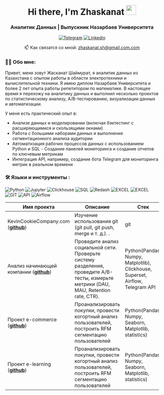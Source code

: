 <h1 align="center">Hi there, I'm Zhaskanat</a> 
<img src="https://github.com/blackcater/blackcater/raw/main/images/Hi.gif" height="32"/></h1>
<h3 align="center">Аналитик Данных | Выпускник Назарбаев Университета </h3>

<div align="center">

  <a href="">[![Telegram](https://img.shields.io/badge/-Telegram-27A7E7?style=for-the-badge&logo=telegram)](https://t.me/zhaskanatshaimurat)</a>
  <a href="">[![Linkedin](https://img.shields.io/badge/LinkedIn-0077B5?style=for-the-badge&logo=linkedin&logoColor=white)](https://www.linkedin.com/in/zhaskanat-sh/)</a>

</div>
<p align='center'>
   📫 Как связатся со мной: <a href='mailto:zhaskanat.sh@gmail'>zhaskanat.sh@gmail.com.com</a>
</p>

### :man_technologist: Обо мне:
Привет, меня зовут Жасканат Шаймурат, я аналитик данных из Казахстана с опытом работы в области электротехники и вычислительной техники. Я имею диплом Назарбаев Университета и более 2 лет опыта работы репетитором по математике. В настоящее время я перехожу на аналитику данных и выполнил несколько проектов по статистическому анализу, A/B-тестированию, визуализации данных и автоматизации.

У меня есть практический опыт в: 
- Анализе данных и моделировании (включая бэктестинг с расширяющимися и скользящими окнами)
- Работа с большими наборами данных и выполнение сегментационного анализа аудитории
- Автоматизация рабочих процессов данных с использованием Python и SQL - Создание панелей мониторинга и создание отчетов по ключевым метрикам
- Интеграция API, например, создание бота Telegram для мониторинга метрик в реальном времени
###  🛠️ Языки и инструменты :  
![Python](https://img.shields.io/badge/-Python-FFF?style=for-the-badge&logo=python)
![Jupyter](https://img.shields.io/badge/-Jupyter_Notebook-FFF?style=for-the-badge&logo=Jupyter)
![Clickhouse](https://img.shields.io/badge/-Clickhouse-FFF?style=for-the-badge&logo=Clickhouse)
![SQL](https://img.shields.io/badge/-SQL-00A4EF?style=for-the-badge&logo=SQL)
![Redash](https://img.shields.io/badge/-Redash-E44D26?style=for-the-badge&logo=Redash)
![EXCEL](https://img.shields.io/badge/-EXCEL-FF?style=for-the-badge&logo=EXCEL)
![EXCEL](https://img.shields.io/badge/-Google_Sheets-FFF?style=for-the-badge&logo=GoogleSheets)
![GIT](https://img.shields.io/badge/-GIT-FFF?style=for-the-badge&logo=GIT)
![API](https://img.shields.io/badge/-API-FF6600?style=for-the-badge&logo=API)
![Airflow](https://img.shields.io/badge/-Airflow-77DDE7?style=for-the-badge&logo=AIRFLOW)


|Имя проекта| Описание| Стек|
|----------------|-----------------|-----|
|KevinCookieCompany.com  (__[github](https://github.com/zhaskanat123/KevinCookieCompany.com)__)|Изучение использования git (git pull, git push, merge и т. д.). .|git|
|Анализ начинающей компании (__[github](https://github.com/zhaskanat123/Analyst_Simulator)__)|Проведите анализ социальной сети. Проверьте систему разделения, проведите A/B-тесты, измерьте метрики (DAU, MAU, Retention rate, CTR).|Python(Pandas, Numpy, Matplotlib), Clickhouse, Superset, Airflow, Telegram API|
|Проект e-commerce  (__[github](https://github.com/zhaskanat123/e-commerce.git)__)|Проанализировать покупки, провести когортный анализ пользователей, построить RFM сегментацию пользователей |Python(Pandas, Numpy, Seaborn, Matplotlib, statistics)|
|Проект e-learning  (__[github](https://github.com/zhaskanat123/e-commerce.git)__)|Проанализировать покупки, провести когортный анализ пользователей, построить RFM сегментацию пользователей |Python(Pandas, Numpy, Seaborn, Matplotlib, statistics)|
